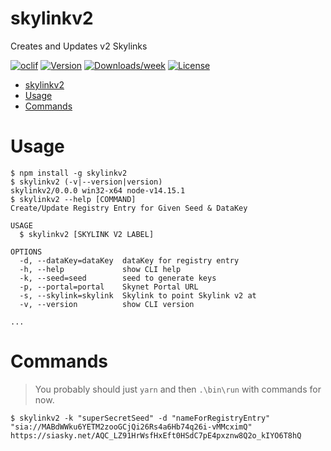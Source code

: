 skylinkv2
=========

Creates and Updates v2 Skylinks

[![oclif](https://img.shields.io/badge/cli-oclif-brightgreen.svg)](https://oclif.io)
[![Version](https://img.shields.io/npm/v/skylinkv2.svg)](https://npmjs.org/package/skylinkv2)
[![Downloads/week](https://img.shields.io/npm/dw/skylinkv2.svg)](https://npmjs.org/package/skylinkv2)
[![License](https://img.shields.io/npm/l/skylinkv2.svg)](https://github.com/dghelm/skylinkv2-cli-tool/blob/master/package.json)

<!-- toc -->
- [skylinkv2](#skylinkv2)
- [Usage](#usage)
- [Commands](#commands)
<!-- tocstop -->
# Usage
<!-- usage -->
```sh-session
$ npm install -g skylinkv2
$ skylinkv2 (-v|--version|version)
skylinkv2/0.0.0 win32-x64 node-v14.15.1
$ skylinkv2 --help [COMMAND]
Create/Update Registry Entry for Given Seed & DataKey

USAGE
  $ skylinkv2 [SKYLINK V2 LABEL]

OPTIONS
  -d, --dataKey=dataKey  dataKey for registry entry
  -h, --help             show CLI help
  -k, --seed=seed        seed to generate keys
  -p, --portal=portal    Skynet Portal URL
  -s, --skylink=skylink  Skylink to point Skylink v2 at
  -v, --version          show CLI version

...
```
<!-- usagestop -->
# Commands
> You probably should just `yarn` and then `.\bin\run` with commands for now.
<!-- commands -->
```sh-session
$ skylinkv2 -k "superSecretSeed" -d "nameForRegistryEntry" "sia://MABdWWku6YETM2zooGCjQi26Rs4a6Hb74q26i-vMMcximQ"
https://siasky.net/AQC_LZ91HrWsfHxEft0HSdC7pE4pxznw8Q2o_kIYO6T8hQ
```


<!-- commandsstop -->
